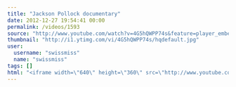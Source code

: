```yaml
---
title: "Jackson Pollock documentary"
date: 2012-12-27 19:54:41 00:00
permalink: /videos/1593
source: "http://www.youtube.com/watch?v=4G5hQWPP74s&feature=player_embedded"
thumbnail: "http://i1.ytimg.com/vi/4G5hQWPP74s/hqdefault.jpg"
user:
  username: "swissmiss"
  name: "swissmiss"
tags: []
html: "<iframe width=\"640\" height=\"360\" src=\"http://www.youtube.com/embed/4G5hQWPP74s?wmode=transparent&feature=oembed\" frameborder=\"0\" allowfullscreen></iframe>"
---
```


